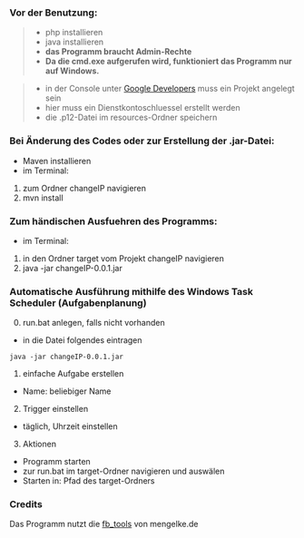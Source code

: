 ### Vor der Benutzung:

> - php installieren
> - java installieren
> - **das Programm braucht Admin-Rechte**
> - **Da die cmd.exe aufgerufen wird, funktioniert das Programm nur auf Windows.**

> - in der Console unter [Google Developers](http://console.developers.google.com) muss ein Projekt angelegt sein
> - hier muss ein Dienstkontoschluessel erstellt werden
> - die .p12-Datei im resources-Ordner speichern

### Bei Änderung des Codes oder zur Erstellung der .jar-Datei:

- Maven installieren
- im Terminal:
1. zum Ordner changeIP navigieren
2. mvn install

### Zum händischen Ausfuehren des Programms:

- im Terminal:
1. in den Ordner target vom Projekt changeIP navigieren
2. java -jar changeIP-0.0.1.jar


### Automatische Ausführung mithilfe des Windows Task Scheduler (Aufgabenplanung)

0. run.bat anlegen, falls nicht vorhanden
  - in die Datei folgendes eintragen
```
java -jar changeIP-0.0.1.jar
```

1. einfache Aufgabe erstellen
  - Name: beliebiger Name

2. Trigger einstellen
  - täglich, Uhrzeit einstellen

3. Aktionen
  - Programm starten
  - zur run.bat im target-Ordner navigieren und auswälen
  - Starten in: Pfad des target-Ordners


### Credits
Das Programm nutzt die [fb_tools](http://www.mengelke.de/Projekte/FritzBoxTools) von mengelke.de




